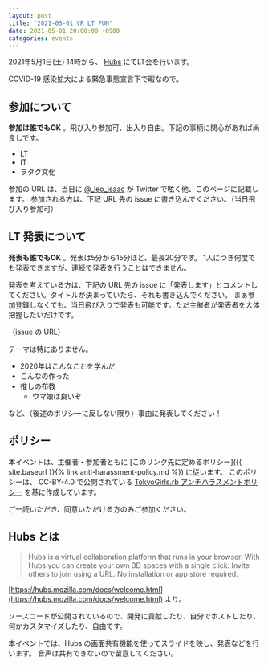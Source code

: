 ```yaml
---
layout: post
title: "2021-05-01 VR LT FUN"
date: 2021-05-01 20:00:00 +0900
categories: events
---
```


2021年5月1日(土) 14時から、 [Hubs](https://hubs.mozilla.org/) にてLT会を行います。

COVID-19 感染拡大による緊急事態宣言下で暇なので。


## 参加について
**参加は誰でもOK** 。飛び入り参加可、出入り自由。下記の事柄に関心があれば尚良しです。

- LT
- IT
- ヲタク文化

参加の URL は、当日に [@_leo_isaac](https://twitter.com/_leo_isaac) が Twitter で呟く他、このページに記載します。
参加される方は、下記 URL 先の issue に書き込んでください。（当日飛び入り参加可）


## LT 発表について
**発表も誰でもOK** 。発表は5分から15分ほど、最長20分です。
1人につき何度でも発表できますが、連続で発表を行うことはできません。

発表を考えている方は、下記の URL 先の issue に「発表します」とコメントしてください。タイトルが決まっていたら、それも書き込んでください。
まぁ参加登録しなくても、当日飛び入りで発表も可能です。ただ主催者が発表者を大体把握したいだけです。

（issue の URL）

テーマは特にありません。

- 2020年はこんなことを学んだ
- こんなの作った
- 推しの布教
  - ウマ娘は良いぞ

など、（後述のポリシーに反しない限り）事由に発表してください！


## ポリシー
本イベントは、主催者・参加者ともに [このリンク先に定めるポリシー]({{ site.baseurl }}{% link anti-harassment-policy.md %}) に従います。
このポリシーは、 CC-BY-4.0 で公開されている [TokyoGirls.rb アンチハラスメントポリシー](https://gist.github.com/JunichiIto/7a080f1cfb0ae27ef600c14b94a02db7) を基に作成しています。

ご一読いただき、同意いただける方のみご参加ください。


## Hubs とは
> Hubs is a virtual collaboration platform that runs in your browser. With Hubs you can create your own 3D spaces with a single click. Invite others to join using a URL. No installation or app store required.

[https://hubs.mozilla.com/docs/welcome.html](https://hubs.mozilla.com/docs/welcome.html) より。

ソースコードが公開されているので、開発に貢献したり、自分でホストしたり、何かカスタマイズしたり、自由です。

本イベントでは、Hubs の画面共有機能を使ってスライドを映し、発表などを行います。
音声は共有できないので留意してください。

